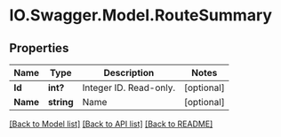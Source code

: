 # IO.Swagger.Model.RouteSummary
## Properties

Name | Type | Description | Notes
------------ | ------------- | ------------- | -------------
**Id** | **int?** | Integer ID. Read-only. | [optional] 
**Name** | **string** | Name | [optional] 

[[Back to Model list]](../README.md#documentation-for-models) [[Back to API list]](../README.md#documentation-for-api-endpoints) [[Back to README]](../README.md)

